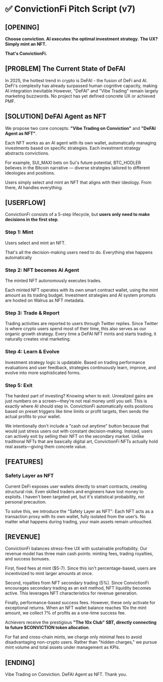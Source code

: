 # ✅ ConvictionFi Pitch Script (v7)

## [OPENING]

**Choose conviction. AI executes the optimal investment strategy.**
**The UX? Simply mint an NFT.**

**That's ConvictionFi.**

## [PROBLEM] The Current State of DeFAI

In 2025, the hottest trend in crypto is DeFAI - the fusion of DeFi and AI.
DeFi's complexity has already surpassed human cognitive capacity, making AI integration inevitable
However, "DeFAI" and "Vibe Trading" remain largely marketing buzzwords.
No project has yet defined concrete UX or achieved PMF.

## [SOLUTION] DeFAI Agent as NFT

We propose two core concepts:
**"Vibe Trading on Conviction"** and **"DeFAI Agent as NFT"**.

Each NFT works as an AI agent with its own wallet, automatically managing investments based on specific strategies.
Each investment strategy abstracts convictions.

For example, SUI_MAXI bets on Sui's future potential, BTC_HODLER believes in the Bitcoin narrative — diverse strategies tailored to different ideologies and positions.

Users simply select and mint an NFT that aligns with their ideology.
From there, AI handles everything.

## [USERFLOW]

ConvictionFi consists of a 5-step lifecycle, but **users only need to make decisions in the first step**.

### Step 1: Mint

Users select and mint an NFT.

That's all the decision-making users need to do.
Everything else happens automatically

### Step 2: NFT becomes AI Agent

The minted NFT autonomously executes trades.

Each minted NFT operates with its own smart contract wallet, using the mint amount as its trading budget.
Investment strategies and AI system prompts are hosted on Walrus as NFT metadata.

### Step 3: Trade & Report

Trading activities are reported to users through Twitter replies.
Since Twitter is where crypto users spend most of their time, this also serves as our organic growth strategy.
Every time a DeFAI NFT mints and starts trading, it naturally creates viral marketing.

### Step 4: Learn & Evolve

Investment strategy logic is updatable.
Based on trading performance evaluations and user feedback, strategies continuously learn, improve, and evolve into more sophisticated forms.

### Step 5: Exit

The hardest part of investing? Knowing when to exit.
Unrealized gains are just numbers on a screen—they're not real money until you sell.
This is exactly where AI should step in.
ConvictionFi automatically exits positions based on preset triggers like time limits or profit targets, then sends the actual profits to your wallet.

We intentionally don't include a "cash out anytime" button because that would just stress users out with constant decision-making.
Instead, users can actively exit by selling their NFT on the secondary market.
Unlike traditional NFTs that are basically digital art, ConvictionFi NFTs actually hold real assets—giving them concrete value.

## [FEATURES]

### Safety Layer as NFT

Current DeFi exposes user wallets directly to smart contracts, creating structural risk.
Even skilled traders and engineers have lost money to exploits.
I haven't been targeted yet, but it's statistical probability, not personal precaution.

To solve this, we introduce the "Safety Layer as NFT":
Each NFT acts as a transaction proxy with its own wallet, fully isolated from the user’s.
No matter what happens during trading, your main assets remain untouched.

## [REVENUE]

ConvictionFi balances stress-free UX with sustainable profitability.
Our revenue model has three main cash points: minting fees, trading royalties, and success bonuses.

First, fixed fees at mint ($5-7).
Since this isn't percentage-based, users are incentivized to mint larger amounts at once.

Second, royalties from NFT secondary trading (5%).
Since ConvictionFi encourages secondary trading as an exit method, NFT liquidity becomes active.
This leverages NFT characteristics for revenue generation.

Finally, performance-based success fees.
However, these only activate for exceptional returns.
When an NFT wallet balance reaches 10x the mint amount, we collect 7% of profits as a one-time success fee.

Achievers receive the prestigious **"The 10x Club" SBT, directly connecting to future $CONVICTION token allocation**.

For fiat and cross-chain mints, we charge only minimal fees to avoid disadvantaging non-crypto users.
Rather than "hidden charges," we pursue mint volume and total assets under management as KPIs.

## [ENDING]

Vibe Trading on Conviction.
DeFAI Agent as NFT.
Thank you.

